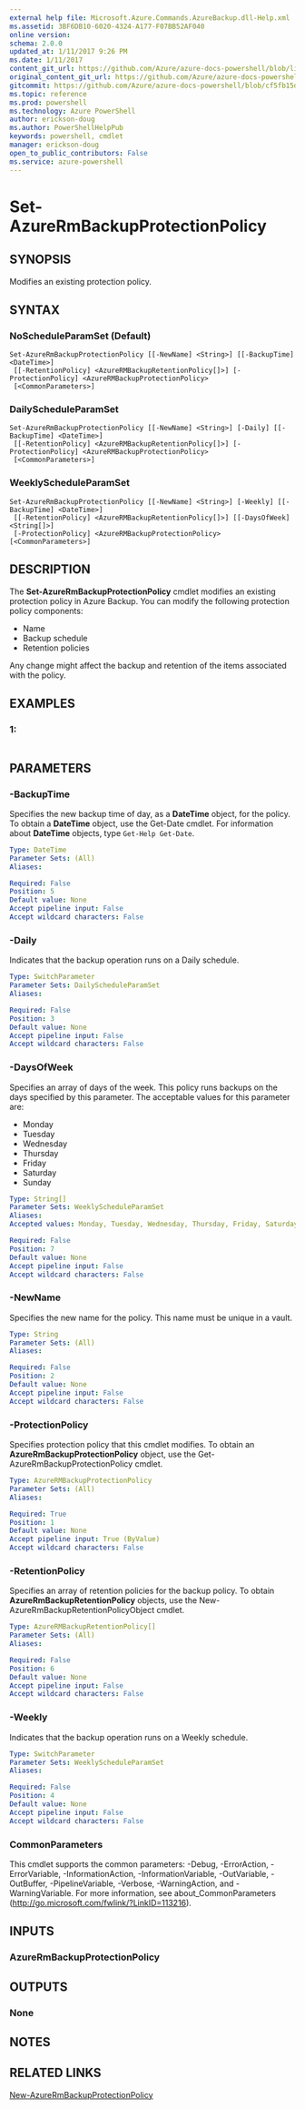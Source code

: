 ```yaml
---
external help file: Microsoft.Azure.Commands.AzureBackup.dll-Help.xml
ms.assetid: 3BF6DB10-6020-4324-A177-F07BB52AF040
online version: 
schema: 2.0.0
updated_at: 1/11/2017 9:26 PM
ms.date: 1/11/2017
content_git_url: https://github.com/Azure/azure-docs-powershell/blob/live/azureps-cmdlets-docs/ResourceManager/AzureRM.Backup/v2.4.0/Set-AzureRmBackupProtectionPolicy.md
original_content_git_url: https://github.com/Azure/azure-docs-powershell/blob/live/azureps-cmdlets-docs/ResourceManager/AzureRM.Backup/v2.4.0/Set-AzureRmBackupProtectionPolicy.md
gitcommit: https://github.com/Azure/azure-docs-powershell/blob/cf5fb15dcd1fe2c86458f47e1a11dc88817021fc/azureps-cmdlets-docs/ResourceManager/AzureRM.Backup/v2.4.0/Set-AzureRmBackupProtectionPolicy.md
ms.topic: reference
ms.prod: powershell
ms.technology: Azure PowerShell
author: erickson-doug
ms.author: PowerShellHelpPub
keywords: powershell, cmdlet
manager: erickson-doug
open_to_public_contributors: False
ms.service: azure-powershell
---
```


# Set-AzureRmBackupProtectionPolicy

## SYNOPSIS
Modifies an existing protection policy.

## SYNTAX

### NoScheduleParamSet (Default)
```
Set-AzureRmBackupProtectionPolicy [[-NewName] <String>] [[-BackupTime] <DateTime>]
 [[-RetentionPolicy] <AzureRMBackupRetentionPolicy[]>] [-ProtectionPolicy] <AzureRMBackupProtectionPolicy>
 [<CommonParameters>]
```

### DailyScheduleParamSet
```
Set-AzureRmBackupProtectionPolicy [[-NewName] <String>] [-Daily] [[-BackupTime] <DateTime>]
 [[-RetentionPolicy] <AzureRMBackupRetentionPolicy[]>] [-ProtectionPolicy] <AzureRMBackupProtectionPolicy>
 [<CommonParameters>]
```

### WeeklyScheduleParamSet
```
Set-AzureRmBackupProtectionPolicy [[-NewName] <String>] [-Weekly] [[-BackupTime] <DateTime>]
 [[-RetentionPolicy] <AzureRMBackupRetentionPolicy[]>] [[-DaysOfWeek] <String[]>]
 [-ProtectionPolicy] <AzureRMBackupProtectionPolicy> [<CommonParameters>]
```

## DESCRIPTION
The **Set-AzureRmBackupProtectionPolicy** cmdlet modifies an existing protection policy in Azure Backup.
You can modify the following protection policy components: 

- Name
- Backup schedule
- Retention policies

Any change might affect the backup and retention of the items associated with the policy.

## EXAMPLES

### 1:
```

```

## PARAMETERS

### -BackupTime
Specifies the new backup time of day, as a **DateTime** object, for the policy.
To obtain a **DateTime** object, use the Get-Date cmdlet.
For information about **DateTime** objects, type `Get-Help Get-Date`.

```yaml
Type: DateTime
Parameter Sets: (All)
Aliases: 

Required: False
Position: 5
Default value: None
Accept pipeline input: False
Accept wildcard characters: False
```

### -Daily
Indicates that the backup operation runs on a Daily schedule.

```yaml
Type: SwitchParameter
Parameter Sets: DailyScheduleParamSet
Aliases: 

Required: False
Position: 3
Default value: None
Accept pipeline input: False
Accept wildcard characters: False
```

### -DaysOfWeek
Specifies an array of days of the week.
This policy runs backups on the days specified by this parameter.
The acceptable values for this parameter are:

- Monday 
- Tuesday 
- Wednesday 
- Thursday 
- Friday 
- Saturday 
- Sunday

```yaml
Type: String[]
Parameter Sets: WeeklyScheduleParamSet
Aliases: 
Accepted values: Monday, Tuesday, Wednesday, Thursday, Friday, Saturday, Sunday

Required: False
Position: 7
Default value: None
Accept pipeline input: False
Accept wildcard characters: False
```

### -NewName
Specifies the new name for the policy.
This name must be unique in a vault.

```yaml
Type: String
Parameter Sets: (All)
Aliases: 

Required: False
Position: 2
Default value: None
Accept pipeline input: False
Accept wildcard characters: False
```

### -ProtectionPolicy
Specifies protection policy that this cmdlet modifies.
To obtain an **AzureRmBackupProtectionPolicy** object, use the Get-AzureRmBackupProtectionPolicy cmdlet.

```yaml
Type: AzureRMBackupProtectionPolicy
Parameter Sets: (All)
Aliases: 

Required: True
Position: 1
Default value: None
Accept pipeline input: True (ByValue)
Accept wildcard characters: False
```

### -RetentionPolicy
Specifies an array of retention policies for the backup policy.
To obtain **AzureRmBackupRetentionPolicy** objects, use the New-AzureRmBackupRetentionPolicyObject cmdlet.

```yaml
Type: AzureRMBackupRetentionPolicy[]
Parameter Sets: (All)
Aliases: 

Required: False
Position: 6
Default value: None
Accept pipeline input: False
Accept wildcard characters: False
```

### -Weekly
Indicates that the backup operation runs on a Weekly schedule.

```yaml
Type: SwitchParameter
Parameter Sets: WeeklyScheduleParamSet
Aliases: 

Required: False
Position: 4
Default value: None
Accept pipeline input: False
Accept wildcard characters: False
```

### CommonParameters
This cmdlet supports the common parameters: -Debug, -ErrorAction, -ErrorVariable, -InformationAction, -InformationVariable, -OutVariable, -OutBuffer, -PipelineVariable, -Verbose, -WarningAction, and -WarningVariable. For more information, see about_CommonParameters (http://go.microsoft.com/fwlink/?LinkID=113216).

## INPUTS

### AzureRmBackupProtectionPolicy

## OUTPUTS

### None

## NOTES

## RELATED LINKS

[New-AzureRmBackupProtectionPolicy](xref:ResourceManager/AzureRM.Backup/v2.4.0/New-AzureRmBackupProtectionPolicy.md)



